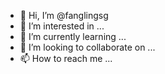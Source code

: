 - 👋 Hi, I’m @fanglingsg
- 👀 I’m interested in ...
- 🌱 I’m currently learning ...
- 💞️ I’m looking to collaborate on ...
- 📫 How to reach me ...

<!---
fanglingsg/fanglingsg is a ✨ special ✨ repository because its `README.md` (this file) appears on your GitHub profile.
You can click the Preview link to take a look at your changes.
--->
